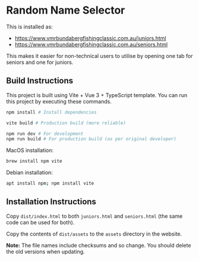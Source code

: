 # Random Name Selector

This is installed as:
* https://www.vmrbundabergfishingclassic.com.au/juniors.html
* https://www.vmrbundabergfishingclassic.com.au/seniors.html

This makes it easier for non-technical users to utilise by opening one tab for seniors and one for juniors.

## Build Instructions

This project is built using Vite + Vue 3 + TypeScript template. You can run this project by executing these commands.

```bash
npm install # Install dependencies

vite build # Production build (more reliable)

npm run dev # For development
npm run build # For production build (as per original developer)

```

MacOS installation:

```bash
brew install npm vite
```

Debian installation:

```bash
apt install npm; npm install vite
```

## Installation Instructions

Copy `dist/index.html` to both `juniors.html` and `seniors.html` (the same code can be used for both).

Copy the contents of `dist/assets` to the `assets` directory in the website.

**Note:** The file names include checksums and so change. You should delete the old versions when updating.
